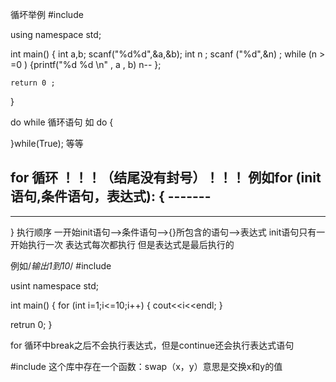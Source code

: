 循坏举例
#include <cstdio>

using namespace std;

int main()
{ int a,b;
  scanf("%d%d",&a,&b);
  int n ;
  scanf ("%d",&n) ; 
  while  (n > =0 )
	{printf("%d %d \n" , a , b)
	n--
	};

	return 0 ;
}


do while 循环语句
如
do {

}while(True);
等等


for 循环  ！！！（结尾没有封号）！！！
例如for (init语句,条件语句，表达式):
{	-------
-----
-----
}
执行顺序
一开始init语句-->条件语句-->{}所包含的语句-->表达式
init语句只有一开始执行一次
表达式每次都执行
但是表达式是最后执行的

例如/*输出1到10*/
#include <iostream>

usint namespace std;

int main()
{
	for (int i=1;i<=10;i++)
	{
cout<<i<<endl;
}

retrun 0;
}

for 循环中break之后不会执行表达式，但是continue还会执行表达式语句



#include <algorithm>这个库中存在一个函数：swap（x，y）意思是交换x和y的值